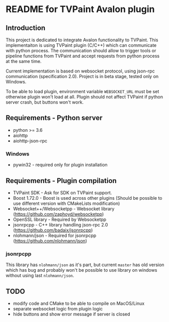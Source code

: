 README for TVPaint Avalon plugin
================================
Introduction
------------
This project is dedicated to integrate Avalon functionality to TVPaint.
This implementaiton is using TVPaint plugin (C/C++) which can communicate with python process. The communication should allow to trigger tools or pipeline functions from TVPaint and accept requests from python process at the same time.

Current implementation is based on websocket protocol, using json-rpc communication (specification 2.0). Project is in beta stage, tested only on Windows.

To be able to load plugin, environment variable `WEBSOCKET_URL` must be set otherwise plugin won't load at all. Plugin should not affect TVPaint if python server crash, but buttons won't work.

## Requirements - Python server
- python >= 3.6
- aiohttp
- aiohttp-json-rpc

### Windows
- pywin32 - required only for plugin installation

## Requirements - Plugin compilation
- TVPaint SDK - Ask for SDK on TVPaint support.
- Boost 1.72.0 - Boost is used across other plugins (Should be possible to use different version with CMakeLists modification)
- Websocket++/Websocketpp - Websocket library (https://github.com/zaphoyd/websocketpp)
- OpenSSL library - Required by Websocketpp
- jsonrpcpp - C++ library handling json-rpc 2.0 (https://github.com/badaix/jsonrpcpp)
- nlohmann/json - Required for jsonrpcpp (https://github.com/nlohmann/json)

### jsonrpcpp
This library has `nlohmann/json` as it's part, but current `master` has old version which has bug and probably won't be possible to use library on windows without using last `nlohmann/json`.

## TODO
- modify code and CMake to be able to compile on MacOS/Linux
- separate websocket logic from plugin logic
- hide buttons and show error message if server is closed
